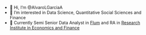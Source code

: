 - 👋 Hi, I’m @AlvaroLGarciaA
- 👀 I’m interested in Data Science, Quantitative Social Sciences and Finance
- 🌱 Currently Semi Senior Data Analyst in [Flum](https://agenciaflum.com/) and RA in [Research Institute in Economics and Finance](https://ri-ef.com/research-assistant/)


<!---
AlvaroLGarciaA/AlvaroLGarciaA is a ✨ special ✨ repository because its `README.md` (this file) appears on your GitHub profile.
You can click the Preview link to take a look at your changes.
--->
